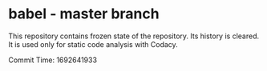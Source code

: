# babel - master branch

This repository contains frozen state of the repository.
Its history is cleared. It is used only for static code
analysis with Codacy.

Commit Time: 1692641933